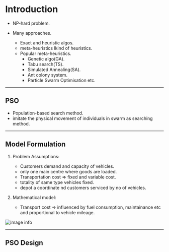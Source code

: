# Introduction

- NP-hard problem.

- Many approaches.
  - Exact and heuristic algos.
  - meta-heuristics lkind of heuristics.
  - Popular meta-heuristics.
    - Genetic algo(GA).
    - Tabu search(TS).
    - Simulated Annealing(SA).
    - Ant colony system.
    - Particle Swarm Optimisation etc.

---

## PSO

- Population-based search method.
- imitate the physical movement of individuals in swarm as searching method.

---

## Model Formulation

1. Problem Assumptions:

    - Customers demand and capacity of vehicles.
    - only one main centre where goods are loaded.
    - Transportation cost => fixed and variable cost.
    - totality of same type vehicles fixed.
    - depot a coordinate nd customers serviced by no of vehicles.

2. Mathematical model:

    - Transport cost => influenced by fuel consumption, maintainance etc and proportional to vehicle mileage.

![image info](./Snips/pso1.png)

---

## PSO Design

